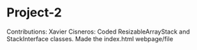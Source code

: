 # Project-2

Contributions:
  Xavier Cisneros: Coded ResizableArrayStack and StackInterface classes. Made the index.html webpage/file

